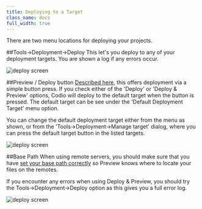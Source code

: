 ```yaml
---
title: Deploying to a Target
class_name: docs
full_width: true
---
```


There are two menu locations for deploying your projects. 

##Tools->Deployment->Deploy
This let's you deploy to any of your deployment targets. You are shown a log if any errors occur. 

![deploy screen](/img/docs/deploy-menu.png)

##Preview / Deploy button
[Described here](/docs/inline-preview), this offers deployment via a simple button press. If you check either of the 'Deploy' or 'Deploy & Preview' options, Codio will deploy to the default target when the button is pressed. The default target can be see under the 'Default Deployment Target' menu option.

You can change the default deployment target either from the menu as shown, or from the 'Tools->Deployment->Manage target' dialog, where you can press the default target button in the listed targets.

![deploy screen](/img/docs/deploy-button.png)

##Base Path
When using remote servers, you should make sure that you have [set your base path correctly](/docs/deployment/basepath) so Preview knows where to locate your files on the remotes.

If you encounter any errors when using Deploy & Preview, you should try the Tools->Deployment->Deploy option as this gives you a full error log.

![deploy screen](/img/docs/deploy-basepath.png)